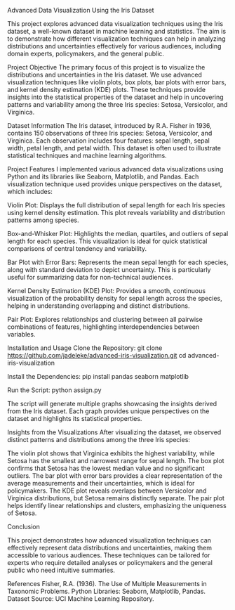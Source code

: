 Advanced Data Visualization Using the Iris Dataset

This project explores advanced data visualization techniques using the Iris dataset, a well-known dataset in machine learning and statistics. The aim is to demonstrate how different visualization techniques can help in analyzing distributions and uncertainties effectively for various audiences, including domain experts, policymakers, and the general public.

Project Objective
The primary focus of this project is to visualize the distributions and uncertainties in the Iris dataset. We use advanced visualization techniques like violin plots, box plots, bar plots with error bars, and kernel density estimation (KDE) plots. These techniques provide insights into the statistical properties of the dataset and help in uncovering patterns and variability among the three Iris species: Setosa, Versicolor, and Virginica.

Dataset Information
The Iris dataset, introduced by R.A. Fisher in 1936, contains 150 observations of three Iris species: Setosa, Versicolor, and Virginica. Each observation includes four features: sepal length, sepal width, petal length, and petal width. This dataset is often used to illustrate statistical techniques and machine learning algorithms.

Project Features
I implemented various advanced data visualizations using Python and its libraries like Seaborn, Matplotlib, and Pandas. Each visualization technique used provides unique perspectives on the dataset, which includes: 

Violin Plot:
Displays the full distribution of sepal length for each Iris species using kernel density estimation. This plot reveals variability and distribution patterns among species. 

Box-and-Whisker Plot:
Highlights the median, quartiles, and outliers of sepal length for each species. This visualization is ideal for quick statistical comparisons of central tendency and variability. 

Bar Plot with Error Bars:
 Represents the mean sepal length for each species, along with standard deviation to depict uncertainty. This is particularly useful for summarizing data for non-technical audiences. 

Kernel Density Estimation (KDE) Plot:
Provides a smooth, continuous visualization of the probability density for sepal length across the species, helping in understanding overlapping and distinct distributions. 

Pair Plot:
 Explores relationships and clustering between all pairwise combinations of features, highlighting interdependencies between variables. 

Installation and Usage
Clone the Repository:
git clone https://github.com/jadeleke/advanced-iris-visualization.git
cd advanced-iris-visualization

Install the Dependencies:
pip install pandas seaborn matplotlib

Run the Script:
python assign.py

The script will generate multiple graphs showcasing the insights derived from the Iris dataset. Each graph provides unique perspectives on the dataset and highlights its statistical properties.

Insights from the Visualizations
After visualizing the dataset, we observed distinct patterns and distributions among the three Iris species:

The violin plot shows that Virginica exhibits the highest variability, while Setosa has the smallest and narrowest range for sepal length.
The box plot confirms that Setosa has the lowest median value and no significant outliers.
The bar plot with error bars provides a clear representation of the average measurements and their uncertainties, which is ideal for policymakers.
The KDE plot reveals overlaps between Versicolor and Virginica distributions, but Setosa remains distinctly separate.
The pair plot helps identify linear relationships and clusters, emphasizing the uniqueness of Setosa.

Conclusion

This project demonstrates how advanced visualization techniques can effectively represent data distributions and uncertainties, making them accessible to various audiences. These techniques can be tailored for experts who require detailed analyses or policymakers and the general public who need intuitive summaries.

References
Fisher, R.A. (1936). The Use of Multiple Measurements in Taxonomic Problems.
Python Libraries: Seaborn, Matplotlib, Pandas.
Dataset Source: UCI Machine Learning Repository.
